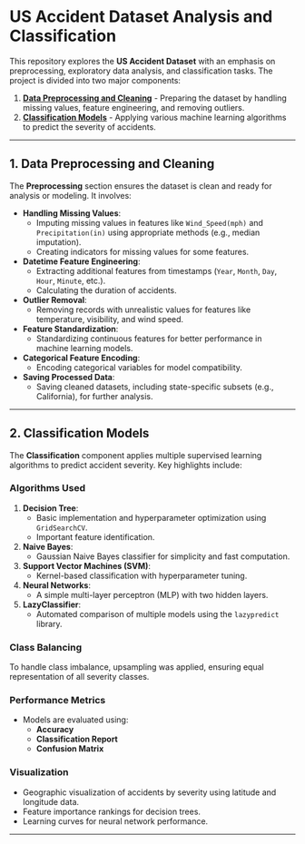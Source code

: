 # US Accident Dataset Analysis and Classification

This repository explores the **US Accident Dataset** with an emphasis on preprocessing, exploratory data analysis, and classification tasks. The project is divided into two major components:

1. **[Data Preprocessing and Cleaning](Preprocessing_on_us_accident_dataset.ipynb)** - Preparing the dataset by handling missing values, feature engineering, and removing outliers.
2. **[Classification Models](Classification_on_us_accident_dataset.ipynb)** - Applying various machine learning algorithms to predict the severity of accidents.

---

## 1. Data Preprocessing and Cleaning

The **Preprocessing** section ensures the dataset is clean and ready for analysis or modeling. It involves:

- **Handling Missing Values**:
  - Imputing missing values in features like `Wind_Speed(mph)` and `Precipitation(in)` using appropriate methods (e.g., median imputation).
  - Creating indicators for missing values for some features.
- **Datetime Feature Engineering**:
  - Extracting additional features from timestamps (`Year`, `Month`, `Day`, `Hour`, `Minute`, etc.).
  - Calculating the duration of accidents.
- **Outlier Removal**:
  - Removing records with unrealistic values for features like temperature, visibility, and wind speed.
- **Feature Standardization**:
  - Standardizing continuous features for better performance in machine learning models.
- **Categorical Feature Encoding**:
  - Encoding categorical variables for model compatibility.
- **Saving Processed Data**:
  - Saving cleaned datasets, including state-specific subsets (e.g., California), for further analysis.

---

## 2. Classification Models

The **Classification** component applies multiple supervised learning algorithms to predict accident severity. Key highlights include:

### **Algorithms Used**
1. **Decision Tree**:
   - Basic implementation and hyperparameter optimization using `GridSearchCV`.
   - Important feature identification.
2. **Naive Bayes**:
   - Gaussian Naive Bayes classifier for simplicity and fast computation.
3. **Support Vector Machines (SVM)**:
   - Kernel-based classification with hyperparameter tuning.
4. **Neural Networks**:
   - A simple multi-layer perceptron (MLP) with two hidden layers.
5. **LazyClassifier**:
   - Automated comparison of multiple models using the `lazypredict` library.

### **Class Balancing**
To handle class imbalance, upsampling was applied, ensuring equal representation of all severity classes.

### **Performance Metrics**
- Models are evaluated using:
  - **Accuracy**
  - **Classification Report**
  - **Confusion Matrix**

### **Visualization**
- Geographic visualization of accidents by severity using latitude and longitude data.
- Feature importance rankings for decision trees.
- Learning curves for neural network performance.

---
